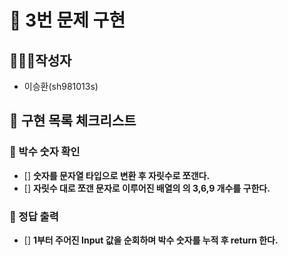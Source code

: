 # 🚀 3번 문제 구현

## 🙋🏻‍♂️작성자

- 이승환(sh981013s)

## 🧾 구현 목록 체크리스트

### 🚨 박수 숫자 확인
- [] **숫자를 문자열 타입으로 변환 후 자릿수로 쪼갠다.**
- [] **자릿수 대로 쪼갠 문자로 이루어진 배열의 의 3,6,9 개수를 구한다.**

### 🚨 정답 출력
- [] **1부터 주어진 Input 값을 순회하며 박수 숫자를 누적 후 return 한다.**



